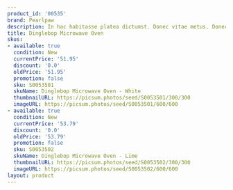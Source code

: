```yaml
---
product_id: '00535'
brand: Pearlpaw
description: In hac habitasse platea dictumst. Donec vitae metus. Donec turpis.
title: Dinglebop Microwave Oven
skus:
- available: true
  condition: New
  currentPrice: '51.95'
  discount: '0.0'
  oldPrice: '51.95'
  promotion: false
  sku: S0053501
  skuName: Dinglebop Microwave Oven - White
  thumbnailURL: https://picsum.photos/seed/S0053501/300/300
  imageURL: https://picsum.photos/seed/S0053501/600/600
- available: true
  condition: New
  currentPrice: '53.79'
  discount: '0.0'
  oldPrice: '53.79'
  promotion: false
  sku: S0053502
  skuName: Dinglebop Microwave Oven - Lime
  thumbnailURL: https://picsum.photos/seed/S0053502/300/300
  imageURL: https://picsum.photos/seed/S0053502/600/600
layout: product
---
```

